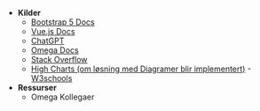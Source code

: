 - **Kilder**
  - [Bootstrap 5 Docs](https://getbootstrap.com/docs/5.3/getting-started/introduction/)
  - [Vue.js Docs](https://vuejs.org/guide/introduction.html)
  - [ChatGPT](https://chat.openai.com/)
  - [Omega Docs](https://omega-nt.omega365.com/nt/docs?Area-ID=10004)
  - [Stack Overflow](https://stackoverflow.com/)
  - [High Charts (om løsning med Diagramer blir implementert)](https://www.highcharts.com/docs/index)
  -[W3schools](https://www.w3schools.com/)
- **Ressurser**
  - Omega Kollegaer
